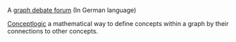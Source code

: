 A [graph debate forum](./graph/debate/forum-de.md) (In German language)

[Conceptlogic](./graph/conceptlogic/conceptlogic.md) a mathematical way to define concepts within a graph by their connections to other concepts.


